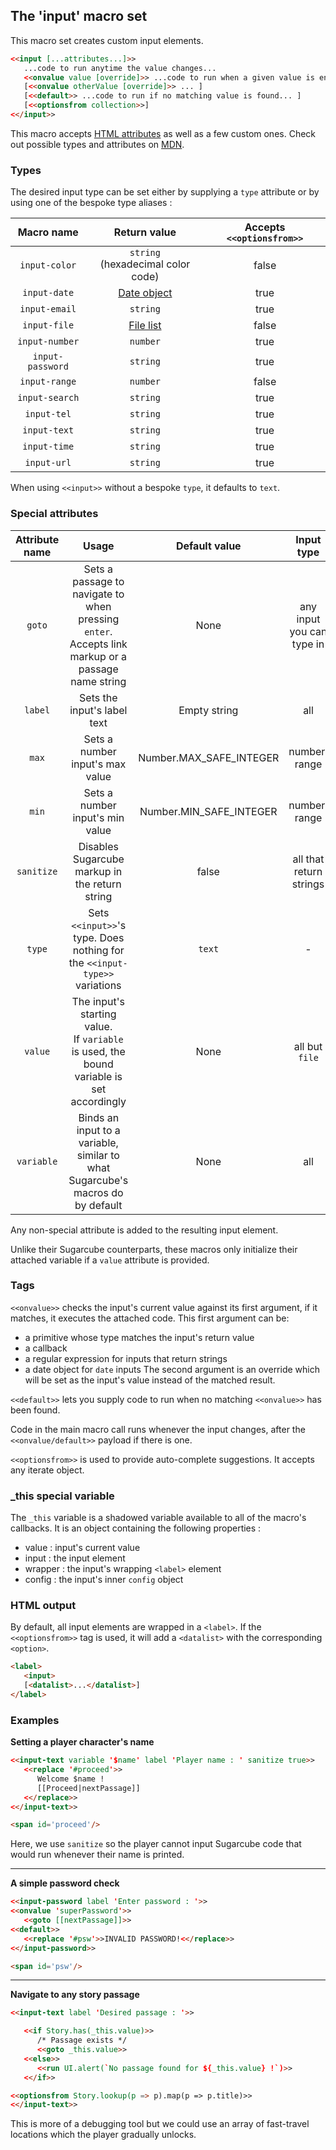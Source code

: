 ## The 'input' macro set

This macro set creates custom input elements.

```html
<<input [...attributes...]>>
   ...code to run anytime the value changes...
   <<onvalue value [override]>> ...code to run when a given value is entered...
   [<<onvalue otherValue [override]>> ... ]
   [<<default>> ...code to run if no matching value is found... ]
   [<<optionsfrom collection>>]
<</input>>
```

This macro accepts [HTML attributes](../htmlarguments.md) as well as a few custom ones. Check out possible types and attributes on [MDN](https://developer.mozilla.org/en-US/docs/Web/HTML/Element/input).

### Types

The desired input type can be set either by supplying a `type` attribute or by using one of the bespoke type aliases :

| Macro name | Return value | Accepts `<<optionsfrom>>` |
|:------------:|:------------:|:------------:|
| `input-color` | `string` <br> (hexadecimal color code) | false
| `input-date` | [Date object](https://developer.mozilla.org/en-US/docs/Web/JavaScript/Reference/Global_Objects/Date) | true
| `input-email` | `string` | true
| `input-file` | [File list](https://developer.mozilla.org/en-US/docs/Web/API/FileList) | false
| `input-number` | `number` | true
| `input-password` | `string` | true
| `input-range` | `number` | false
| `input-search` | `string` | true
| `input-tel` | `string` | true
| `input-text` | `string` | true
| `input-time` | `string` | true
| `input-url` | `string` | true

When using `<<input>>` without a bespoke `type`, it defaults to `text`.

### Special attributes

| Attribute name | Usage | Default value | Input type
|:------------:|:------------:|:------------:|:------------:|
| `goto` | Sets a passage to navigate to when pressing `enter`. <br> Accepts link markup or a passage name string | None | any input you can type in
| `label` | Sets the input's label text | Empty string | all
| `max` | Sets a number input's max value | Number.MAX_SAFE_INTEGER | number, range
| `min` | Sets a number input's min value | Number.MIN_SAFE_INTEGER | number, range
| `sanitize` | Disables Sugarcube markup in the return string | false | all that return strings 
| `type` | Sets `<<input>>`'s type. Does nothing for the `<<input-type>>` variations | `text` | -
| `value` | The input's starting value. <br> If `variable` is used, the bound variable is set accordingly | None | all but `file`
| `variable` | Binds an input to a variable, similar to what Sugarcube's macros do by default | None | all

Any non-special attribute is added to the resulting input element.

Unlike their Sugarcube counterparts, these macros only initialize their attached variable if a `value` attribute is provided.

### Tags

`<<onvalue>>` checks the input's current value against its first argument, if it matches, it executes the attached code. This first argument can be:
- a primitive whose type matches the input's return value
- a callback
- a regular expression for inputs that return strings
- a date object for `date` inputs
The second argument is an override which will be set as the input's value instead of the matched result.

`<<default>>` lets you supply code to run when no matching `<<onvalue>>` has been found.

Code in the main macro call runs whenever the input changes, after the `<<onvalue/default>>` payload if there is one.

`<<optionsfrom>>` is used to provide auto-complete suggestions. It accepts any iterate object.

### _this special variable

The `_this` variable is a shadowed variable available to all of the macro's callbacks. It is an object containing the following properties :
- value : input's current value
- input : the input element
- wrapper : the input's wrapping `<label>` element
- config : the input's inner `config` object

### HTML output

By default, all input elements are wrapped in a `<label>`. If the `<<optionsfrom>>` tag is used, it will add a `<datalist>` with the corresponding `<option>`.

```html
<label>
   <input>
   [<datalist>...</datalist>]
</label>
```

### Examples

**Setting a player character's name**

```html
<<input-text variable '$name' label 'Player name : ' sanitize true>>
   <<replace '#proceed'>>
      Welcome $name !
      [[Proceed|nextPassage]]
   <</replace>>
<</input-text>>

<span id='proceed'/>
```
Here, we use `sanitize` so the player cannot input Sugarcube code that would run whenever their name is printed.

***

**A simple password check**

```html
<<input-password label 'Enter password : '>>
<<onvalue 'superPassword'>>
   <<goto [[nextPassage]]>>
<<default>>
   <<replace '#psw'>>INVALID PASSWORD!<</replace>>
<</input-password>>

<span id='psw'/>
```

***

**Navigate to any story passage**

```html
<<input-text label 'Desired passage : '>>

   <<if Story.has(_this.value)>>
      /* Passage exists */
      <<goto _this.value>>
   <<else>>
      <<run UI.alert(`No passage found for ${_this.value} !`)>>
   <</if>>

<<optionsfrom Story.lookup(p => p).map(p => p.title)>>
<</input-text>>
```
This is more of a debugging tool but we could use an array of fast-travel locations which the player gradually unlocks.